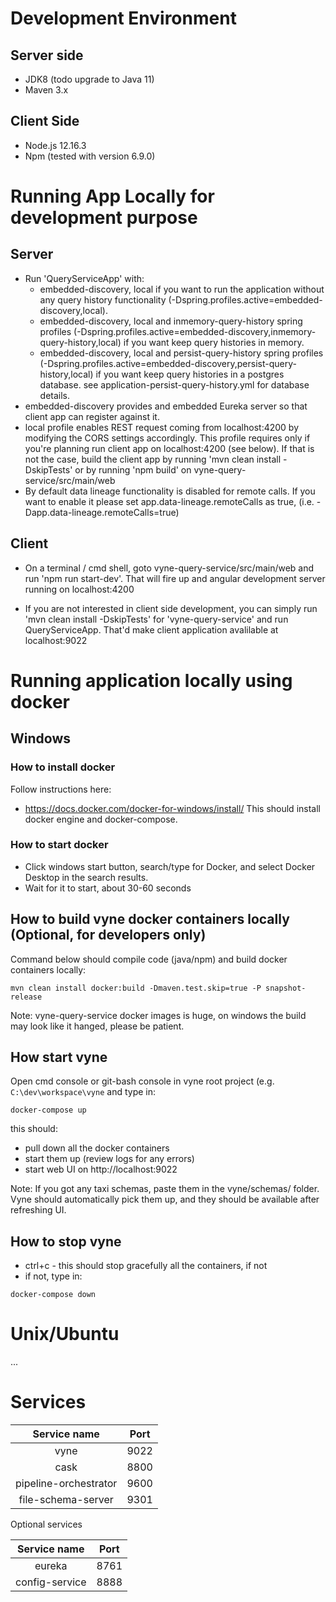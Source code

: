 # Development Environment

## Server side
* JDK8 (todo upgrade to Java 11)
* Maven 3.x

## Client Side

* Node.js 12.16.3
* Npm (tested with version 6.9.0)

# Running App Locally for development purpose

## Server

* Run 'QueryServiceApp' with:
    * embedded-discovery, local if you want to run the application without any query history functionality (-Dspring.profiles.active=embedded-discovery,local).
    * embedded-discovery, local and inmemory-query-history spring profiles (-Dspring.profiles.active=embedded-discovery,inmemory-query-history,local) if you want keep query histories in memory.
    * embedded-discovery, local and persist-query-history spring profiles (-Dspring.profiles.active=embedded-discovery,persist-query-history,local) if you want keep query histories in a postgres database.
      see application-persist-query-history.yml for database details.
* embedded-discovery provides and embedded Eureka server so that client app can register against it.
* local profile enables REST request coming from localhost:4200 by modifying the CORS settings accordingly. This profile
requires only if you're planning run client app on localhost:4200 (see below). If that is not the case, build the client app by running
'mvn clean install -DskipTests' or by running 'npm build' on vyne-query-service/src/main/web 
* By default data lineage functionality is disabled for remote calls. If you want to enable it please set app.data-lineage.remoteCalls as true,
(i.e. -Dapp.data-lineage.remoteCalls=true)

## Client

* On a terminal / cmd shell, goto vyne-query-service/src/main/web  and run 'npm run start-dev'. That will fire up and angular development server
running on localhost:4200

* If you are not interested in client side development, you can simply run 'mvn clean install -DskipTests' for 'vyne-query-service' and
run QueryServiceApp. That'd make client application avalilable at localhost:9022


# Running application locally using docker

## Windows

### How to install docker
Follow instructions here:
* https://docs.docker.com/docker-for-windows/install/
This should install docker engine and docker-compose.

### How to start docker
* Click windows start button, search/type for Docker, and select Docker Desktop in the search results.
* Wait for it to start, about 30-60 seconds

## How to build vyne docker containers locally (Optional, for developers only)
Command below should compile code (java/npm) and build docker containers locally:
```
mvn clean install docker:build -Dmaven.test.skip=true -P snapshot-release
```
Note: vyne-query-service docker images is huge, on windows the build may look like it hanged, please be patient.

## How start vyne
Open cmd console or git-bash console in vyne root project (e.g. ```C:\dev\workspace\vyne``` and type in:
```
docker-compose up
```
this should:
* pull down all the docker containers
* start them up (review logs for any errors)
* start web UI on http://localhost:9022

Note: If you got any taxi schemas, paste them in the vyne/schemas/ folder.
Vyne should automatically pick them up, and they should be available after refreshing UI.

## How to stop vyne
* ctrl+c - this should stop gracefully all the containers, if not
* if not, type in:
```
docker-compose down
```

# Unix/Ubuntu
...


# Services

| Service name | Port |
| :---: | :---: |
| vyne | 9022 |  
| cask | 8800 |  
| pipeline-orchestrator | 9600 |
| file-schema-server | 9301 |  
  
Optional services

| Service name | Port |
| :---: | :---: |
| eureka | 8761 |  
| config-service | 8888 | 
